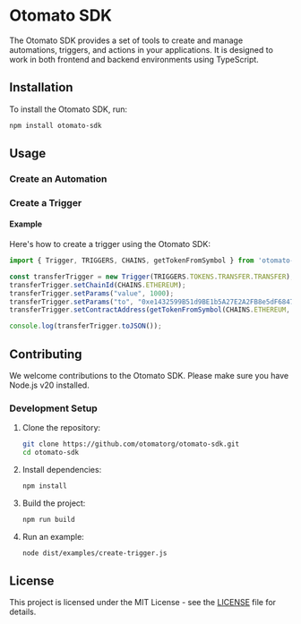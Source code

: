 
# Otomato SDK

The Otomato SDK provides a set of tools to create and manage automations, triggers, and actions in your applications. It is designed to work in both frontend and backend environments using TypeScript.

## Installation

To install the Otomato SDK, run:

```bash
npm install otomato-sdk
```

## Usage

### Create an Automation

### Create a Trigger

#### Example

Here's how to create a trigger using the Otomato SDK:

```typescript
import { Trigger, TRIGGERS, CHAINS, getTokenFromSymbol } from 'otomato-sdk';

const transferTrigger = new Trigger(TRIGGERS.TOKENS.TRANSFER.TRANSFER);
transferTrigger.setChainId(CHAINS.ETHEREUM);
transferTrigger.setParams("value", 1000);
transferTrigger.setParams("to", "0xe1432599B51d9BE1b5A27E2A2FB8e5dF684749C6");
transferTrigger.setContractAddress(getTokenFromSymbol(CHAINS.ETHEREUM, 'USDC').contractAddress);

console.log(transferTrigger.toJSON());
```

## Contributing

We welcome contributions to the Otomato SDK. Please make sure you have Node.js v20 installed.

### Development Setup

1. Clone the repository:
    ```bash
    git clone https://github.com/otomatorg/otomato-sdk.git
    cd otomato-sdk
    ```

2. Install dependencies:
    ```bash
    npm install
    ```

3. Build the project:
    ```bash
    npm run build
    ```

4. Run an example:
    ```bash
    node dist/examples/create-trigger.js
    ```

## License

This project is licensed under the MIT License - see the [LICENSE](LICENSE) file for details.
